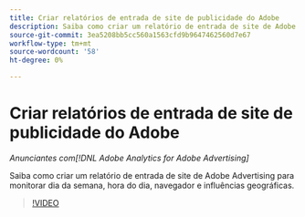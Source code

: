 ```yaml
---
title: Criar relatórios de entrada de site de publicidade do Adobe
description: Saiba como criar um relatório de entrada de site de Adobe Advertising para monitorar dia da semana, hora do dia, navegador e influências geográficas.
source-git-commit: 3ea5208bb5cc560a1563cfd9b9647462560d7e67
workflow-type: tm+mt
source-wordcount: '58'
ht-degree: 0%

---
```


# Criar relatórios de entrada de site de publicidade do Adobe

*Anunciantes com[!DNL Adobe Analytics for Adobe Advertising]*

Saiba como criar um relatório de entrada de site de Adobe Advertising para monitorar dia da semana, hora do dia, navegador e influências geográficas.

>[!VIDEO](https://video.tv.adobe.com/v/33921)
